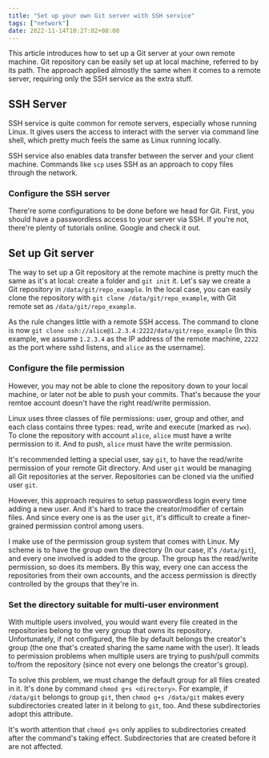 ```yaml
---
title: "Set up your own Git server with SSH service"
tags: ["network"]
date: 2022-11-14T10:27:02+08:00
---
```


This article introduces how to set up a Git server at your own remote machine.
Git repository can be easily set up at local machine, referred to by its path.
The approach applied almostly the same when it comes to a remote server,
requiring only the SSH service as the extra stuff.

<!--more-->

## SSH Server

SSH service is quite common for remote servers, especially whose running Linux.
It gives users the access to interact with the server via command line shell,
which pretty much feels the same as Linux running locally.

SSH service also enables data transfer between the server and your client
machine. Commands like `scp` uses SSH as an approach to copy files through the
network.

### Configure the SSH server

There're some configurations to be done before we head for Git. First, you
should have a passwordless access to your server via SSH. If you're not,
there're plenty of tutorials online. Google and check it out.

## Set up Git server

The way to set up a Git repository at the remote machine is pretty much the same
as it's at local: create a folder and `git init` it. Let's say we create a Git
repository in `/data/git/repo_example`. In the local case, you can easily clone
the repository with `git clone /data/git/repo_example`, with Git remote set as
`/data/git/repo_example`.

As the rule changes little with a remote SSH access. The command to clone is now
`git clone ssh://alice@1.2.3.4:2222/data/git/repo_example` (In this example, we
assume `1.2.3.4` as the IP address of the remote machine, `2222` as the port
where sshd listens, and `alice` as the username).

### Configure the file permission

However, you may not be able to clone the repository down to your local machine,
or later not be able to push your commits. That's because the your remtoe
account doesn't have the right read/write permission.

Linux uses three classes of file permissions: user, group and other, and each
class contains three types: read, write and execute (marked as `rwx`). To clone
the repository with account `alice`, `alice` must have a write permission to it.
And to push, `alice` must have the write permission.

It's recommended letting a special user, say `git`, to have the read/write
permission of your remote Git directory. And user `git` would be managing all
Git repositories at the server. Repositories can be cloned via the unified user
`git`.

However, this approach requires to setup passwordless login every time adding a
new user. And it's hard to trace the creator/modifier of certain files. And
since every one is as the user `git`, it's difficult to create a finer-grained
permission control among users.

I make use of the permission group system that comes with Linux. My scheme is to
have the group own the directory (In our case, it's `/data/git`), and every one
involved is added to the group. The group has the read/write permission, so does
its members. By this way, every one can access the repositories from their own
accounts, and the access permission is directly controlled by the groups that
they're in.

### Set the directory suitable for multi-user environment

With multiple users involved, you would want every file created in the
repositories belong to the very group that owns its repository. Unfortunately,
if not configured, the file by default belongs the creator's group (the one
that's created sharing the same name with the user). It leads to permission
problems when multiple users are trying to push/pull commits to/from the
repository (since not every one belongs the creator's group).

To solve this problem, we must change the default group for all files created in
it. It's done by command `chmod g+s <directory>`. For example, if `/data/git`
belongs to group `git`, then `chmod g+s /data/git` makes every subdirectories
created later in it belong to `git`, too. And these subdirectories adopt this
attribute.

It's worth attention that `chmod g+s` only applies to subdirectories created
after the command's taking effect. Subdirectories that are created before it are
not affected.
